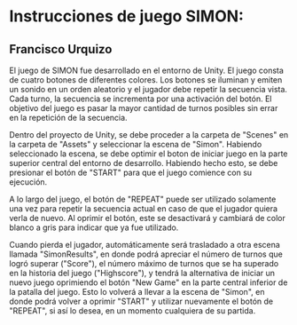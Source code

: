 # Instrucciones de juego SIMON:

## Francisco Urquizo

El juego de SIMON fue desarrollado en el entorno de Unity. El juego consta de cuatro botones de diferentes colores. Los botones se iluminan y emiten un sonido en un orden aleatorio y el jugador debe repetir la secuencia vista. Cada turno, la secuencia se incrementa por una activación del botón. El objetivo del juego es pasar la mayor cantidad de turnos posibles sin errar en la repetición de la secuencia.

Dentro del proyecto de Unity, se debe proceder a la carpeta de "Scenes" en la carpeta de "Assets" y seleccionar la escena de "Simon". Habiendo seleccionado la escena, se debe optimir el boton de iniciar juego en la parte superior central del entorno de desarrollo. Habiendo hecho esto, se debe presionar el botón de "START" para que el juego comience con su ejecución.

A lo largo del juego, el botón de "REPEAT" puede ser utilizado solamente una vez para repetir la secuencia actual en caso de que el jugador quiera verla de nuevo. Al oprimir el botón, este se desactivará y cambiará de color blanco a gris para indicar que ya fue utilizado. 

Cuando pierda el jugador, automáticamente será trasladado a otra escena llamada "SimonResults", en donde podrá apreciar el número de turnos que logró superar ("Score"), el número máximo de turnos que se ha superado en la historia del juego ("Highscore"), y tendrá la alternativa de iniciar un nuevo juego oprimiendo el botón "New Game" en la parte central inferior de la patalla del juego. Esto lo volverá a llevar a la escena de "Simon", en donde podrá volver a oprimir "START" y utilizar nuevamente el botón de "REPEAT", si así lo desea, en un momento cualquiera de su partida.